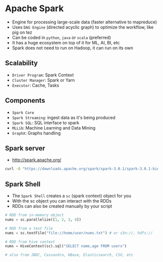 # Apache Spark

- Engine for processing large-scale data (faster alternative to mapreduce)
- Uses `DAG Engine` (directed acyclic graph) to optimize the workflow, like pig on tez
- Can be coded in `python`, `java` or `scala` (preferred)
- It has a huge ecosystem on top of it for ML, AI, BI, etc
- Spark does not need to run on Hadoop, it can run on its own

## Scalability

- `Driver Program`: Spark Context
- `Cluster Manager`: Spark or Yarn
- `Executor`: Cache, Tasks

## Components

- `Spark Core`
- `Spark Streaming`: ingest data as it's being produced
- `Spark SQL`: SQL interface to spark
- `MLLib`: Machine Learning and Data Mining
- `GraphX`: Graphs handling

## Spark server

- <http://spark.apache.org/>

```sh
curl -O "https://downloads.apache.org/spark/spark-3.0.1/spark-3.0.1-bin-hadoop2.7.tgz"
```

## Spark Shell

- The `Spark Shell` creates a `sc` (spark context) object for you
- With the sc object you can interact with the RDDs
- RDDs can also be created manually by your script

```python
# RDD from in-memory object
nums = sc.parallelize([1, 2, 3, 4])

# RDD from a text file
nums = sc.textFile("file://home/user/nums.txt") # or s3n://, hdfs://

# RDD from hive context
nums = HiveContext(sc).sql("SELECT name,age FROM users")

# also from JBDC, Cassandra, HBase, Elasticsearch, CSV, etc
```
